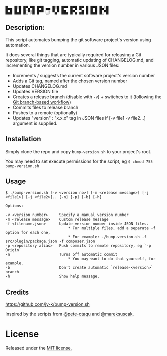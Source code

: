 ```
█▄▄ █░█ █▀▄▀█ █▀█ ▄▄ █░█ █▀▀ █▀█ █▀ █ █▀█ █▄░█
█▄█ █▄█ █░▀░█ █▀▀ ░░ ▀▄▀ ██▄ █▀▄ ▄█ █ █▄█ █░▀█

```
## Description:
This script automates bumping the git software project's version using automation.
     
It does several things that are typically required for releasing a Git repository, like git tagging, automatic updating of CHANGELOG.md, and incrementing the version number in various JSON files:

- Increments / suggests the current software project's version number
- Adds a Git tag, named after the chosen version number
- Updates CHANGELOG.md
- Updates VERSION file
- Creates a release branch (disable with `-v`) + switches to it (following the [Git branch-based workflow](https://nvie.com/posts/a-successful-git-branching-model/))
- Commits files to release branch
- Pushes to a remote (optionally)
- Updates "version" : "x.x.x" tag in JSON files if [-v file1 -v file2...] argument is supplied.

## Installation
Simply clone the repo and copy `bump-version.sh` to your project's root.

You may need to set execute permissions for the script, eg `$ chmod 755 bump-version.sh`

## Usage
```
$ ./bump-version.sh [-v <version no>] [-m <release message>] [-j <file1>] [-j <file2>].. [-n] [-p] [-b] [-h]

Options:

-v <version number>     Specify a manual version number
-m <release message>    Custom release message
-f <filename.json>      Update version number inside JSON files.
                            * For multiple files, add a separate -f option for each one,
                            * For example: ./bump-version.sh -f src/plugin/package.json -f composer.json
-p <repository alias>   Push commits to remote repository, eg `-p Origin`
-n                      Turns off automatic commit
                            * You may want to do that yourself, for example.
-b                      Don't create automatic `release-<version>` branch
-h 	                    Show help message.
```

## Credits
https://github.com/jv-k/bump-version.sh

Inspired by the scripts from [@pete-otaqu](https://gist.github.com/pete-otaqui/4188238) and [@mareksuscak](https://gist.github.com/mareksuscak/1f206fbc3bb9d97dec9c).

# License
Released under the [MIT license.](https://github.com/jv-k/bump-version.sh/blob/master/LICENSE) 
